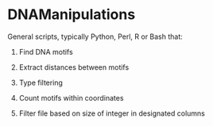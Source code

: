 DNAManipulations
==================

General scripts, typically Python, Perl, R or Bash that:

1) Find DNA motifs

2) Extract distances between motifs

3) Type filtering

4) Count motifs within coordinates

5) Filter file based on size of integer in designated columns
